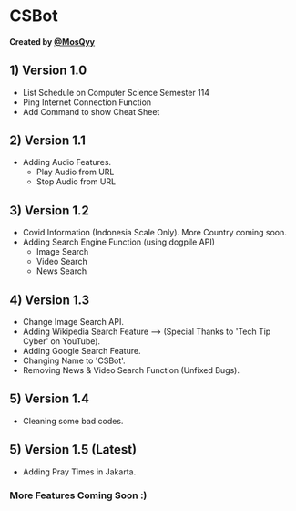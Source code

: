 # CSBot
#### Created by [@MosQyy](https://github.com/MosQyy)

## 1) **Version 1.0**
* List Schedule on Computer Science Semester 114
* Ping Internet Connection Function
* Add Command to show Cheat Sheet

## 2) **Version 1.1**
* Adding Audio Features.
    * Play Audio from URL
    * Stop Audio from URL

## 3) **Version 1.2**
* Covid Information (Indonesia Scale Only). More Country coming soon.
* Adding Search Engine Function (using dogpile API)
    * Image Search
    * Video Search
    * News Search

## 4) **Version 1.3**
* Change Image Search API.
* Adding Wikipedia Search Feature --> (Special Thanks to 'Tech Tip Cyber' on YouTube).
* Adding Google Search Feature.
* Changing Name to 'CSBot'.
* Removing News & Video Search Function (Unfixed Bugs).

## 5) **Version 1.4**
* Cleaning some bad codes.  

## 5) **Version 1.5 (Latest)**
* Adding Pray Times in Jakarta.

### More Features Coming Soon :)